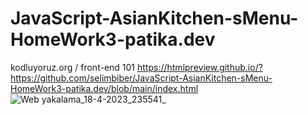 # JavaScript-AsianKitchen-sMenu-HomeWork3-patika.dev
kodluyoruz.org / front-end 101
https://htmlpreview.github.io/?https://github.com/selimbiber/JavaScript-AsianKitchen-sMenu-HomeWork3-patika.dev/blob/main/index.html
![Web yakalama_18-4-2023_235541_](https://user-images.githubusercontent.com/117529414/232903817-ccd7e14c-860e-4aec-8a32-98f0eb398ae6.jpeg)
